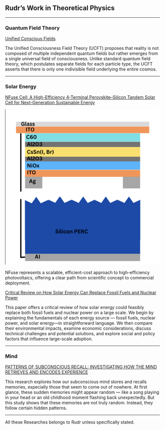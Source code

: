## Rudr’s Work in Theoretical Physics

---

### Quantum Field Theory
[Unified Conscious Fields](/unified-conscious-field-theory)


The Unified Consciousness Field Theory (UCFT) proposes that reality is not composed of multiple independent quantum fields but rather emerges from a single universal field of consciousness. Unlike standard quantum field theory, which postulates separate fields for each particle type, the UCFT asserts that there is only one indivisible field underlying the entire cosmos.

---

### Solar Energy


[NFuse Cell: A High-Efficiency 4-Terminal Perovskite–Silicon Tandem Solar Cell for Next-Generation Sustainable Energy](https://www.necrozmalabs.com/papers/Nfuse_cell_paper.pdf)

<img src="images/nfusecell.png?raw=true"/>

NFuse represents a scalable, efficient-cost approach to high-efficiency photovoltaics, offering a clear path from scientific concept to commercial deployment.


[Critical Review on How Solar Energy Can Replace Fossil Fuels and Nuclear Power](https://www.necrozmalabs.com/papers/Critical_review_on_how_Solar_energy_can_replace_other_alternatives_like_fossil_fuels_and_nuclear_power_.pdf)
 

This paper offers a critical review of how solar energy could feasibly replace both fossil fuels and nuclear power on a large scale. We begin by explaining the fundamentals of each energy source — fossil fuels, nuclear power, and solar energy—in straightforward language. We then compare their environmental impacts, examine economic considerations, discuss technical challenges and potential solutions, and explore social and policy factors that influence large-scale adoption.                                     

---

### Mind

[PATTERNS OF SUBCONSCIOUS RECALL: INVESTIGATING HOW THE MIND RETRIEVES AND ENCODES EXPERIENCE](https://www.necrozmalabs.com/papers/Mind_paper.pdf)


This research explores how our subconscious mind stores and recalls memories, especially those that seem to come out of nowhere. At first glance, these sudden memories might appear random — like a song playing in your head or an old childhood moment flashing back unexpectedly. But this study shows that these memories are not truly random. Instead, they follow certain hidden patterns.


---
All these Researches belongs to Rudr unless specifically stated. 
